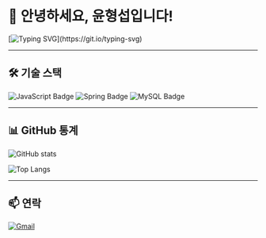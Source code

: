 # 👋 안녕하세요, 윤형섭입니다!

[![Typing SVG](https://readme-typing-svg.demolab.com?font=Fira+Code&pause=1000&color=36BCF7&width=435&lines=안녕하세요!+윤형섭입니다.;백엔드+개발자+지망생입니다.;GitHub+방문을+환영합니다!)](https://git.io/typing-svg)

---

## 🛠 기술 스택
![JavaScript Badge](https://img.shields.io/badge/JavaScript-ES6+-yellow?logo=javascript)
![Spring Badge](https://img.shields.io/badge/SpringBoot-2.7-green?logo=spring)
![MySQL Badge](https://img.shields.io/badge/MySQL-5.7-blue?logo=mysql)

---

## 📊 GitHub 통계
![GitHub stats](https://github-readme-stats.vercel.app/api?username=yunhyeongseop&show_icons=true&theme=radical)

![Top Langs](https://github-readme-stats.vercel.app/api/top-langs/?username=yunhyeongseop&layout=compact&theme=tokyonight)

---

## 📫 연락
[![Gmail](https://img.shields.io/badge/Email-b2goun%40gmail.com-red?logo=gmail)](mailto:b2goun@gmail.com)
